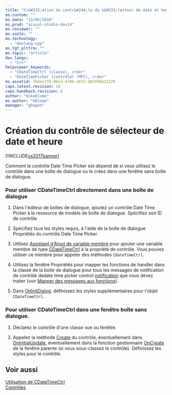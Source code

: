 ```yaml
---
title: "Cr&#233;ation du contr&#244;le de s&#233;lecteur de date et heure | Microsoft Docs"
ms.custom: ""
ms.date: "12/05/2016"
ms.prod: "visual-studio-dev14"
ms.reviewer: ""
ms.suite: ""
ms.technology: 
  - "devlang-cpp"
ms.tgt_pltfrm: ""
ms.topic: "article"
dev_langs: 
  - "C++"
helpviewer_keywords: 
  - "CDateTimeCtrl (classe), créer"
  - "DateTimePicker (contrôle) (MFC), créer"
ms.assetid: 764ec2fb-98cd-478b-a5f2-d63f0bb12279
caps.latest.revision: 10
caps.handback.revision: 6
author: "mikeblome"
ms.author: "mblome"
manager: "ghogen"
---
```

# Cr&#233;ation du contr&#244;le de s&#233;lecteur de date et heure
[!INCLUDE[vs2017banner](../assembler/inline/includes/vs2017banner.md)]

Comment le contrôle Date Time Picker est dépend de si vous utilisez le contrôle dans une boîte de dialogue ou le créez dans une fenêtre sans boîte de dialogue.  
  
### Pour utiliser CDateTimeCtrl directement dans une boîte de dialogue  
  
1.  Dans l'éditeur de boîtes de dialogue, ajoutez un contrôle Date Time Picker à la ressource de modèle de boîte de dialogue.  Spécifiez son ID de contrôle  
  
2.  Spécifiez tous les styles requis, à l'aide de la boîte de dialogue Propriétés du contrôle Date Time Picker.  
  
3.  Utilisez [Assistant d'Ajout de variable membre](../ide/adding-a-member-variable-visual-cpp.md) pour ajouter une variable membre de type [CDateTimeCtrl](../mfc/reference/cdatetimectrl-class.md) à la propriété de contrôle.  Vous pouvez utiliser ce membre pour appeler des méthodes `CDateTimeCtrl`.  
  
4.  Utilisez la fenêtre Propriétés pour mapper les fonctions de handler dans la classe de la boîte de dialogue pour tous les messages de notification de contrôle dedate time picker control [notification](../mfc/processing-notification-messages-in-date-and-time-picker-controls.md) que vous devez traiter \(voir [Mapper des messages aux fonctions](../mfc/reference/mapping-messages-to-functions.md)\).  
  
5.  Dans [OnInitDialog](../Topic/CDialog::OnInitDialog.md), définissez les styles supplémentaires pour l'objet `CDateTimeCtrl`.  
  
### Pour utiliser CDateTimeCtrl dans une fenêtre boîte sans dialogue.  
  
1.  Déclarez le contrôle d'une classe vue ou fenêtre.  
  
2.  Appelez la méthode [Create](../Topic/CTabCtrl::Create.md) du contrôle, éventuellement dans [OnInitialUpdate](../Topic/CView::OnInitialUpdate.md), éventuellement dans la fonction gestionnaire [OnCreate](../Topic/CWnd::OnCreate.md) de la fenêtre parente \(si vous sous\-classez le contrôle\).  Définissez les styles pour le contrôle.  
  
## Voir aussi  
 [Utilisation de CDateTimeCtrl](../mfc/using-cdatetimectrl.md)   
 [Contrôles](../mfc/controls-mfc.md)